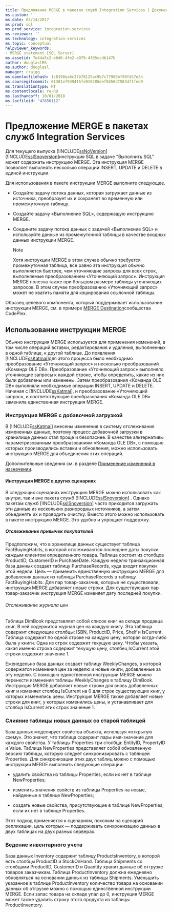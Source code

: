 ```yaml
---
title: Предложение MERGE в пакетах служб Integration Services | Документы Майкрософт
ms.custom: ''
ms.date: 03/14/2017
ms.prod: sql
ms.prod_service: integration-services
ms.reviewer: ''
ms.technology: integration-services
ms.topic: conceptual
helpviewer_keywords:
- MERGE statement [SQL Server]
ms.assetid: 7e44a5c2-e6d6-4fe2-a079-4f95ccdb147b
author: douglaslMS
ms.author: douglasl
manager: craigg
ms.openlocfilehash: 1c8198ea6c27b78125ac9b7c77989bf59fd57e34
ms.sourcegitcommit: 61381ef939415fe019285def9450d7583df1fed0
ms.translationtype: HT
ms.contentlocale: ru-RU
ms.lasthandoff: 10/01/2018
ms.locfileid: "47856112"
---
```

# <a name="merge-in-integration-services-packages"></a>Предложение MERGE в пакетах служб Integration Services
  Для текущего выпуска [!INCLUDE[ssNoVersion](../../includes/ssnoversion-md.md)][!INCLUDE[ssISnoversion](../../includes/ssisnoversion-md.md)]инструкция SQL в задаче "Выполнить SQL" может содержать инструкцию MERGE. Эта инструкция MERGE позволяет выполнять несколько операций INSERT, UPDATE и DELETE в единой инструкции.  
  
 Для использования в пакете инструкции MERGE выполните следующее.  
  
-   Создайте задачу потока данных, которая загружает данные из источника, преобразует их и сохраняет во временную или промежуточную таблицу.  
  
-   Создайте задачу «Выполнение SQL», содержащую инструкцию MERGE.  
  
-   Соедините задачу потока данных с задачей «Выполнение SQL» и используйте данные из промежуточной таблицы в качестве входных данных инструкции MERGE.  
  
    > [!NOTE]  
    >  Хотя инструкции MERGE в этом случае обычно требуется промежуточная таблица, все равно эта инструкция обычно выполняется быстрее, чем уточняющие запросы для всех строк, выполняемые преобразованием «Уточняющий запрос». Инструкция MERGE полезна также при большом размере таблицы уточняющих запросов. В этом случае преобразованию «Уточняющий запрос» может не хватить памяти для кэширования ссылочной таблицы.  
  
 Образец целевого компонента, который поддерживает использование инструкции MERGE, см. в примере [MERGE Destination](http://go.microsoft.com/fwlink/?LinkId=141215)сообщества CodePlex.  
  
## <a name="using-merge"></a>Использование инструкции MERGE  
 Обычно инструкция MERGE используется для применения изменений, в том числе операций вставки, редактирования и удаления, выполненных в одной таблице, к другой таблице. До появления [!INCLUDE[ssKatmai](../../includes/sskatmai-md.md)]для этого процесса было необходимо преобразование «Уточняющий запрос» и несколько преобразований «Команда OLE DB». Преобразование «Уточняющий запрос» выполняло уточняющие запросы к каждой строке, чтобы определить, какие из них были добавлены или изменены. Затем преобразования «Команда OLE DB» выполняли необходимые операции INSERT, UPDATE и DELETE. Начиная с [!INCLUDE[ssKatmai](../../includes/sskatmai-md.md)], и преобразование «Уточняющий запрос», и соответствующие преобразования «Команда OLE DB» заменила единственная инструкция MERGE.  
  
### <a name="merge-with-incremental-loads"></a>Инструкция MERGE с добавочной загрузкой  
 В [!INCLUDE[ssKatmai](../../includes/sskatmai-md.md)] внесены изменения в систему отслеживания измененных данных, поэтому процесс добавочной загрузки в хранилище данных стал проще и безопаснее. В качестве альтернативы параметризованным преобразованиям «Команда OLE DB», с помощью которых производились вставки и обновления, можно использовать инструкцию MERGE для объединения этих операций.  
  
 Дополнительные сведения см. в разделе [Применение изменений в назначении](../../integration-services/change-data-capture/apply-the-changes-to-the-destination.md).  
  
#### <a name="merge-in-other-scenarios"></a>Инструкция MERGE в других сценариях  
 В следующих сценариях инструкцию MERGE можно использовать как внутри, так и вне пакета служб [!INCLUDE[ssISnoversion](../../includes/ssisnoversion-md.md)] . Однако пакетам служб [!INCLUDE[ssISnoversion](../../includes/ssisnoversion-md.md)] часто приходится загружать эти данные из нескольких разнородных источников, а затем объединять их и проводить очистку. Вместо этого можно использовать в пакете инструкцию MERGE. Это удобно и упрощает поддержку.  
  
##### <a name="track-buying-habits"></a>Отслеживание привычек покупателей  
 Предположим, что в хранилище данных существует таблица FactBuyingHabits, в которой отслеживаются последние даты покупки каждым клиентом определенного товара. Таблица состоит из столбцов ProductID, CustomerID и PurchaseDate. Каждую неделю транзакционная база данных создает таблицу PurchaseRecords, куда входят покупки этой недели. Цель — применить единственную инструкцию MERGE для добавления данных из таблицы PurchaseRecords в таблицу FactBuyingHabits. Для пар товар-заказчик, которые не существовали, инструкция MERGE добавляет новые строки. Для существующих пар товар-заказчик инструкция MERGE изменяет дату последней покупки.  
  
###### <a name="track-price-history"></a>Отслеживание журнала цен  
 Таблица DimBook представляет собой список книг на складе продавца книг. В ней содержится журнал цен на каждую книгу. Эта таблица содержит следующие столбцы: ISBN, ProductID, Price, Shelf и IsCurrent. Таблица содержит по одной строке на каждую цену, которая когда-либо была у книги. Одна из строк содержит текущую цену. Чтобы указать, какая именно строка содержит текущую цену, столбец IsCurrent этой строки содержит значение 1.  
  
 Еженедельно база данных создает таблицу WeeklyChanges, в которой содержатся изменения цен за неделю и новые книги, добавленные за эту неделю. С помощью единственной инструкции MERGE можно перенести изменения таблицы WeeklyChanges в таблицу DimBook. Инструкция MERGE добавляет новые строки для вновь добавленных книг и изменяет столбец IsCurrent на 0 для строк существующих книг, у которых изменились цены. Инструкция MERGE также добавляет новые строки для книг, у которых изменились цены, и устанавливает для столбца IsCurrent этих строк значение 1.  
  
### <a name="merge-a-table-with-new-data-against-the-old-table"></a>Слияние таблицы новых данных со старой таблицей  
 База данных моделирует свойства объекта, используя «открытую схему». Это значит, что таблица содержит пары имя-значение для каждого свойства. У таблицы Properties три столбца: EntityID, PropertyID и Value. Таблица NewProperties представляет собой обновленную версию таблицы, которую следует синхронизировать с таблицей Properties. Для синхронизации этих двух таблиц можно с помощью инструкции MERGE выполнить следующие операции:  
  
-   удалить свойства из таблицы Properties, если их нет в таблице NewProperties;  
  
-   изменить значения свойств из таблицы Properties на новые, найденные в таблице NewProperties;  
  
-   создать новые свойства, присутствующие в таблице NewProperties, если их нет в таблице Properties.  
  
 Этот подход применяется к сценариям, похожим на сценарий репликации, цель которых — поддерживать синхронизацию данных в двух таблицах на двух разных серверах.  
  
### <a name="track-inventory"></a>Ведение инвентарного учета  
 База данных Inventory содержит таблицу ProductsInventory, в которой есть столбцы ProductID и StockOnHand. Таблица Shipments со столбцами ProductID, CustomerID и Quantity хранит данные об отгрузке товаров заказчикам. Таблица ProductInventory должна ежедневно обновляться на основании данных из таблицы Shipments. Уменьшить указанное в таблице ProductInventory количество товара на основании данных об отгрузке можно с помощью единственной инструкции MERGE. Если запас товара на складе упал до 0, инструкция MERGE может также удалить строку этого продукта из таблицы ProductInventory.  
  
  
